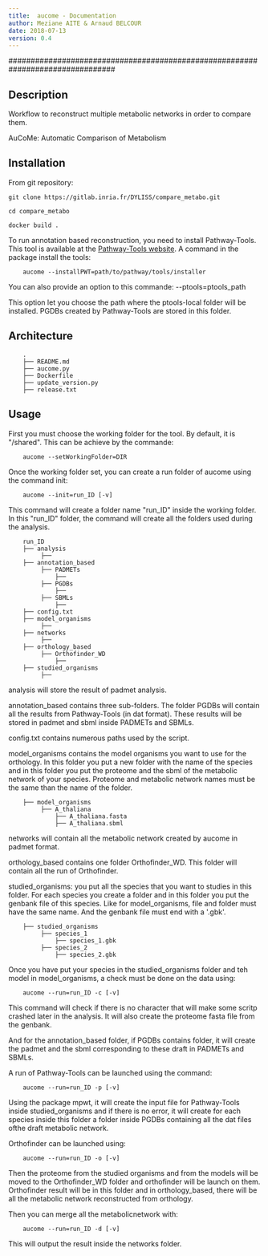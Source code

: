```yaml
---
title:  aucome - Documentation
author: Meziane AITE & Arnaud BELCOUR
date: 2018-07-13
version: 0.4
---
```


################################################################################

## Description

Workflow to reconstruct multiple metabolic networks in order to compare them.

AuCoMe: Automatic Comparison of Metabolism

## Installation

From git repository:

	git clone https://gitlab.inria.fr/DYLISS/compare_metabo.git

	cd compare_metabo

	docker build .

To run annotation based reconstruction, you need to install Pathway-Tools. This tool is available at the [Pathway-Tools website](http://bioinformatics.ai.sri.com/ptools/). A command in the package install the tools:

        aucome --installPWT=path/to/pathway/tools/installer

You can also provide an option to this commande: --ptools=ptools_path

This option let you choose the path where the ptools-local folder will be installed. PGDBs created by Pathway-Tools are stored in this folder.


## Architecture

        .
        ├── README.md
        ├── aucome.py
        ├── Dockerfile
        ├── update_version.py
        ├── release.txt

## Usage

First you must choose the working folder for the tool. By default, it is "/shared". This can be achieve by the commande:

        aucome --setWorkingFolder=DIR

Once the working folder set, you can create a run folder of aucome using the command init:

        aucome --init=run_ID [-v]

This command will create a folder name "run_ID" inside the working folder. In this "run_ID" folder, the command will create all the folders used during the analysis.

        run_ID
        ├── analysis
             ├──
        ├── annotation_based
             ├── PADMETs
                 ├──
             ├── PGDBs
                 ├──
             ├── SBMLs
                 ├──
        ├── config.txt
        ├── model_organisms
             ├──
        ├── networks
             ├──
        ├── orthology_based
             ├── Orthofinder_WD
                 ├──
        ├── studied_organisms
             ├──

analysis will store the result of padmet analysis.

annotation_based contains three sub-folders. The folder PGDBs will contain all the results from Pathway-Tools (in dat format). These results will be stored in padmet and sbml inside PADMETs and SBMLs.

config.txt contains numerous paths used by the script.

model_organisms contains the model organisms you want to use for the orthology. In this folder you put a new folder with the name of the species and in this folder you put the proteome and the sbml of the metabolic network of your species. Proteome and metabolic network names must be the same than the name of the folder.

        ├── model_organisms
             ├── A_thaliana
                 ├── A_thaliana.fasta
                 ├── A_thaliana.sbml

networks will contain all the metabolic network created by aucome in padmet format.

orthology_based contains one folder Orthofinder_WD. This folder will contain all the run of Orthofinder.

studied_organisms: you put all the species that you want to studies in this folder. For each species you create a folder and in this folder you put the genbank file of this species. Like for model_organisms, file and folder must have the same name. And the genbank file must end with a '.gbk'.

        ├── studied_organisms
             ├── species_1
                 ├── species_1.gbk
             ├── species_2
                 ├── species_2.gbk


Once you have put your species in the studied_organisms folder and teh model in model_organisms, a check must be done on the data using:

        aucome --run=run_ID -c [-v]

This command will check if there is no character that will make some scritp crashed later in the analysis. It will also create the proteome fasta file from the genbank.

And for the annotation_based folder, if PGDBs contains folder, it will create the padmet and the sbml corresponding to these draft in PADMETs and SBMLs.

A run of Pathway-Tools can be launched using the command:

        aucome --run=run_ID -p [-v]

Using the package mpwt, it will create the input file for Pathway-Tools inside studied_organisms and if there is no error, it will create for each species inside this folder a folder inside PGDBs containing all the dat files ofthe draft metabolic network.

Orthofinder can be launched using:

        aucome --run=run_ID -o [-v]

Then the proteome from the studied organisms and from the models will be moved to the Orthofinder_WD folder and orthofinder will be launch on them. Orthofinder result will be in this folder and in orthology_based, there will be all the metabolic network reconstructed from orthology.

Then you can merge all the metabolicnetwork with:

        aucome --run=run_ID -d [-v]

This will output the result inside the networks folder.
